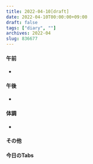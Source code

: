 ```yaml
---
title: 2022-04-10[draft]
date: 2022-04-10T00:00:00+09:00
draft: false
tags: ["diary", ""]
archives: 2022-04
slug: 836677
---
```

#### 午前
- 
#### 午後
- 
#### 体調
- 
#### その他
#### 今日のTabs